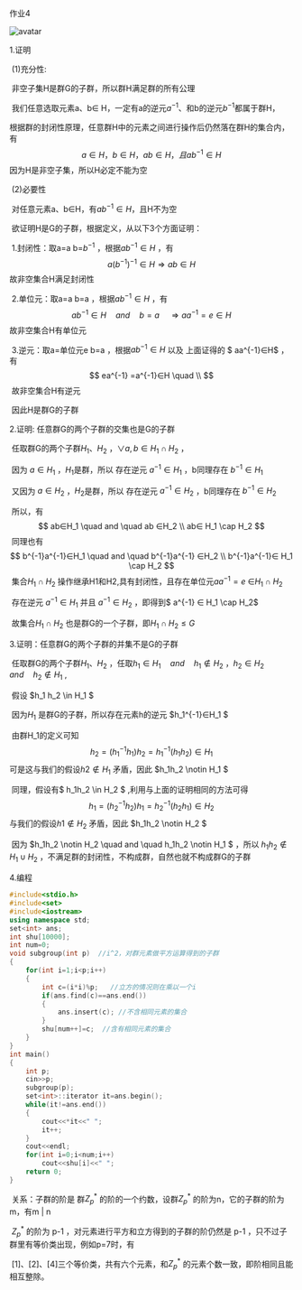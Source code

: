 作业4

![avatar](C:\Users\Helen\Desktop\面向信息时代的计算机数学\作业4\ss.png)



1.证明

​	(1)充分性:

​			非空子集H是群G的子群，所以群H满足群的所有公理

​			我们任意选取元素a、b∈ H，一定有a的逆元$a^{-1}$、和b的逆元$b^{-1}$都属于群H，

​			根据群的封闭性原理，任意群H中的元素之间进行操作后仍然落在群H的集合内，有
$$
a∈H，b∈H，ab∈H，且ab^{-1}∈H
$$
 			因为H是非空子集，所以H必定不能为空

​	(2)必要性

​			对任意元素a、b∈H，有$ab^{-1}∈H$，且H不为空

​			欲证明H是G的子群，根据定义，从以下3个方面证明：

​			1.封闭性：取a=a  b=$b^{-1}$ ，根据$ab^{-1}∈H$ ，有
$$
a(b^{-1})^{-1}∈H \Rightarrow ab∈H
$$
​			故非空集合H满足封闭性

​			2.单位元：取a=a b=a  ，根据$ab^{-1}∈H$ ，有
$$
ab^{-1}∈H \quad and \quad b=a \quad \Rightarrow aa^{-1}= e∈H
$$
​			故非空集合H有单位元

​			3.逆元：取a=单位元e  b=a ，根据$ab^{-1}∈H$ 以及 上面证得的 $ aa^{-1}∈H$ ，有
$$
ea^{-1} =a^{-1}∈H \quad 
\\
$$
​			故非空集合H有逆元

​			因此H是群G的子群



2.证明:  任意群G的两个子群的交集也是G的子群

​		任取群G的两个子群$H_1$、$H_2$ ，$\vee a,b ∈ H_1 \cap H_2$  ，

​		因为 $a∈H_1$ ，$H_1$是群，所以 存在逆元 $a^{-1} ∈ H_1$ ，b同理存在 $b^{-1} ∈ H_1$

​		又因为 $a∈H_2$ ，$H_2$是群，所以 存在逆元 $a^{-1} ∈ H_2$ ，b同理存在 $b^{-1} ∈ H_2$

​		所以，有
$$
ab∈H_1 \quad and \quad ab ∈H_2 
\\  ab∈ H_1 \cap H_2
$$
​		同理也有 
$$
b^{-1}a^{-1}∈H_1 \quad and \quad b^{-1}a^{-1} ∈H_2 
\\  b^{-1}a^{-1}∈ H_1 \cap H_2
$$
​		集合$H_1 \cap H_2$ 操作继承H1和H2,具有封闭性，且存在单位元$aa^{-1}=e$ ∈$H_1 \cap H_2$ 

​		存在逆元 $a^{-1} ∈ H_1$ 并且 $a^{-1} ∈ H_2$ ，即得到$ a^{-1} ∈ H_1 \cap H_2$  

​		故集合$H_1 \cap H_2$ 也是群G的一个子群，即$H_1 \cap H_2 ≤  G$  



3.证明：任意群G的两个子群的并集不是G的子群

​		任取群G的两个子群$H_1$、$H_2$ ，任取$h_1∈H_1 \quad and \quad h_1 \notin H_2$ ，$h_2∈H_2 \quad and \quad h_2 \notin H_1$ ,

​		假设 $h_1 h_2 \in H_1   $ 

​		因为$H_1$ 是群G的子群，所以存在元素h的逆元  $h_1^{-1}∈H_1 $ 

​		由群H_1的定义可知
$$
h_2= (h_1^{-1}h_1)h_2=h_1^{-1}(h_1h_2) \in H_1
$$
​		可是这与我们的假设$h2 \notin H_1$ 矛盾，因此 $h_1h_2 \notin H_1 $ 

​		同理，假设有$ h_1h_2 \in H_2 $ ,利用与上面的证明相同的方法可得
$$
h_1= (h_2^{-1}h_2)h_1=h_2^{-1}(h_2h_1) \in H_2
$$
​		与我们的假设$h1 \notin H_2$ 矛盾，因此 $h_1h_2 \notin H_2 $ 

​		因为  $h_1h_2 \notin H_2 \quad and \quad h_1h_2 \notin H_1  $  ，所以 $h_1h_2 \notin H_1 \cup H_2$ ，不满足群的封闭性，不构成群，自然也就不构成群G的子群



4.编程

```c++
#include<stdio.h>
#include<set>
#include<iostream>
using namespace std;
set<int> ans;
int shu[10000];
int num=0;
void subgroup(int p)  //i^2，对群元素做平方运算得到的子群
{
    for(int i=1;i<p;i++)
    {
        int c=(i*i)%p;   //立方的情况则在乘以一个i
        if(ans.find(c)==ans.end())
        {
            ans.insert(c); //不含相同元素的集合
        }
        shu[num++]=c;  //含有相同元素的集合
    }
}
int main()
{
    int p;
    cin>>p;
    subgroup(p);
    set<int>::iterator it=ans.begin();
    while(it!=ans.end())
    {
        cout<<*it<<" ";
       	it++;
    }
    cout<<endl;
    for(int i=0;i<num;i++)
        cout<<shu[i]<<" ";
    return 0;
}
```

​	关系：子群的阶是 群$Z^*_p$ 的阶的一个约数，设群$Z^*_p$ 的阶为n，它的子群的阶为m，有m | n

​	$Z^*_p$ 的阶为 p-1  ，对元素进行平方和立方得到的子群的阶仍然是 p-1 ，只不过子群里有等价类出现，例如p=7时，有

​	[1]、[2]、[4]三个等价类，共有六个元素，和$Z^*_p$ 的元素个数一致，即阶相同且能相互整除。